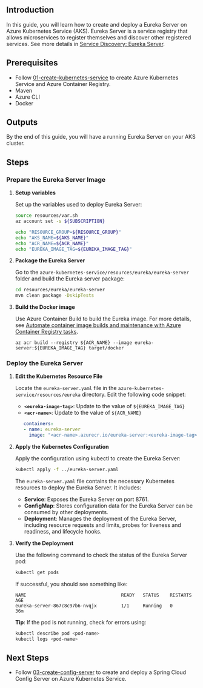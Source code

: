 ## Introduction

In this guide, you will learn how to create and deploy a Eureka Server on Azure Kubernetes Service (AKS). Eureka Server is a service registry that allows microservices to register themselves and discover other registered services. See more details in [Service Discovery: Eureka Server](https://cloud.spring.io/spring-cloud-netflix/multi/multi_spring-cloud-eureka-server.html).

## Prerequisites

- Follow [01-create-kubernetes-service](./01-create-kubernetes-service.md) to create Azure Kubernetes Service and Azure Container Registry.
- Maven
- Azure CLI
- Docker

## Outputs

By the end of this guide, you will have a running Eureka Server on your AKS cluster.

## Steps

### Prepare the Eureka Server Image

1. **Setup variables**
   
   Set up the variables used to deploy Eureka Server:
   ```bash
   source resources/var.sh
   az account set -s ${SUBSCRIPTION}

   echo "RESOURCE_GROUP=${RESOURCE_GROUP}"
   echo "AKS_NAME=${AKS_NAME}"
   echo "ACR_NAME=${ACR_NAME}"
   echo "EUREKA_IMAGE_TAG=${EUREKA_IMAGE_TAG}"
   ```

1. **Package the Eureka Server**

   Go to the `azure-kubernetes-service/resources/eureka/eureka-server` folder and build the Eureka server package:

   ```bash
   cd resources/eureka/eureka-server
   mvn clean package -DskipTests
   ```

1. **Build the Docker image**
  
   Use Azure Container Build to build the Eureka image. For more details, see [Automate container image builds and maintenance with Azure Container Registry tasks](https://learn.microsoft.com/en-us/azure/container-registry/container-registry-tasks-overview).

   ```azurecli
   az acr build --registry ${ACR_NAME} --image eureka-server:${EUREKA_IMAGE_TAG} target/docker
   ```

### Deploy the Eureka Server

1. **Edit the Kubernetes Resource File**

   Locate the `eureka-server.yaml` file in the `azure-kubernetes-service/resources/eureka` directory. Edit the following code snippet:

   - **`<eureka-image-tag>`**: Update to the value of `${EUREKA_IMAGE_TAG}`
   - **`<acr-name>`**: Update to the value of `${ACR_NAME}`

   ```yaml
      containers:
      - name: eureka-server
        image: "<acr-name>.azurecr.io/eureka-server:<eureka-image-tag>"
   ```

1. **Apply the Kubernetes Configuration**

   Apply the configuration using kubectl to create the Eureka Server:

   ```bash
   kubectl apply -f ../eureka-server.yaml
   ```

   The `eureka-server.yaml` file contains the necessary Kubernetes resources to deploy the Eureka Server. It includes:

   - **Service**: Exposes the Eureka Server on port 8761.
   - **ConfigMap**: Stores configuration data for the Eureka Server can be consumed by other deployments.
   - **Deployment**: Manages the deployment of the Eureka Server, including resource requests and limits, probes for liveness and readiness, and lifecycle hooks.

1. **Verify the Deployment**

   Use the following command to check the status of the Eureka Server pod:

   ```bash
   kubectl get pods
   ```

   If successful, you should see something like:

   ```
   NAME                                   READY   STATUS    RESTARTS   AGE
   eureka-server-867c8c97b6-nvqjx         1/1     Running   0          36m
   ```

   **Tip**: If the pod is not running, check for errors using:
  
   ```bash
   kubectl describe pod <pod-name>
   kubectl logs <pod-name>
   ```

## Next Steps

- Follow [03-create-config-server](./03-create-config-server.md) to create and deploy a Spring Cloud Config Server on Azure Kubernetes Service.

